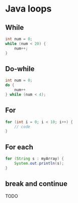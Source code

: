 # Java loops

## While

```java
int num = 0;
while (num < 20) {
    num++;
}
```

## Do-while

```java
int num = 0;
do {
    num++
} while (num < 4);
```

## For

```java
for (int i = 0; i < 10; i++) {
    // code
}
```

## For each

```java
for (String s : myArray) {
    System.out.println(s);
}
```

## break and continue

TODO
